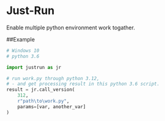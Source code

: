 # Just-Run
Enable multiple python environment work togather.

##Example
```python
# Windows 10
# python 3.6

import justrun as jr

# run work.py through python 3.12,
# - and get processing result in this python 3.6 script.
result = jr.call_version(
    312,
    r"path\to\work.py",
    params=[var, another_var]
)

```

